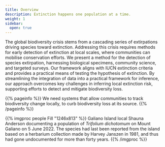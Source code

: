 ```yaml
---
title: Overview
description: Extinction happens one population at a time.
weight: 1
sidebar:
  open: true
---
```


The global biodiversity crisis stems from a cascading series of extirpations driving species
toward extinction. Addressing this crisis requires methods for early detection of extinction at
local scales, where communities can mobilise conservation efforts. We present a method for
the detection of species extirpation, harnessing biological specimens, community science, and
targeted surveys. Our framework aligns with IUCN extinction criteria and provides a practical
means of testing the hypothesis of extinction. By streamlining the integration of data into a
practical framework for inference, our approach overcomes key challenges in inferring local
extinction risk, supporting efforts to detect and mitigate biodiversity loss.

{{% pageinfo %}}
We need systems that allow communities to track biodiversity change locally, to curb biodiversity loss at its source.
{{% /pageinfo %}}

{{% imgproc people Fill "1246x813" %}}
Galiano Island local Shauna Anderson documenting a population of *Trifolium dichotomum* on Mount Galiano on 5 June 2022. The species had last been reported from the island based on a herbarium collection made by Harvey Janszen in 1981, and thus had gone undocumented for more than forty years.
{{% /imgproc %}}


